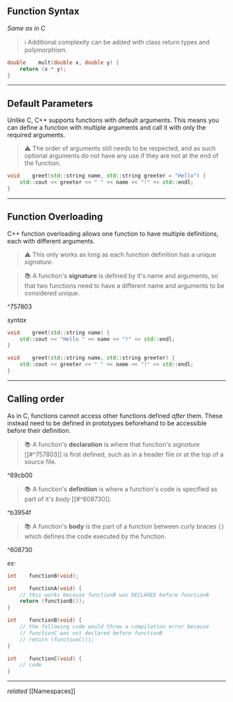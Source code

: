 ## Function Syntax

*Same as in C*

> ℹ️ Additional complexity can be added with class return types and polymorphism.

```cpp
double    mult(double x, double y) {
	return (x * y);
}
```

---
## Default Parameters

Unlike C, C++ supports functions with default arguments. This means you can define a function with multiple arguments and call it with only the required arguments.

> ⚠️ The order of arguments still needs to be respected, and as such optional arguments do not have any use if they are not at the end of the function.

```cpp
void    greet(std::string name, std::string greeter = "Hello") {
	std::cout << greeter << " " << name << "!" << std::endl;
}
```

---
## Function Overloading

C++ function overloading allows one function to have multiple definitions, each with different arguments.

> ⚠️ This only works as long as each function definition has a unique *signature*.

> 📚 A function's **signature** is defined by it's name and arguments, so that two functions need to have a different name and arguments to be considered unique.

^757803

*syntax*
```cpp
void    greet(std::string name) {
	std::cout << "Hello " << name << "!" << std::endl;
}

void    greet(std::string name, std::string greeter) {
	std::cout << greeter << " " << name << "!" << std::endl;
}
```

---
## Calling order

As in C, functions cannot access other functions defined *after* them. These instead need to be defined in prototypes beforehand to be accessible before their definition.

> 📚 A function's **declaration** is where that function's *signature* [[#^757803]] is first defined, such as in a header file or at the top of a source file.

^69cb00

> 📚 A function's **definition** is where a function's code is specified as part of it's *body* [[#^608730]].

^b3954f

> 📚 A function's **body** is the part of a function between curly braces `{}` which defines the code executed by the function.

^608730

*ex:*
```cpp
int    functionB(void);

int    functionA(void) {
	// this works because functionB was DECLARED before functionA
	return (functionB());
}

int    functionB(void) {
	// the following code would throw a compilation error because
	// functionC was not declared before functionB
	// return (functionC());
}

int    functionC(void) {
	// code
}
```

---
*related* [[Namespaces]]

